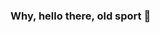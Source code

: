 ### Why, hello there, old sport 👋

<!--
**Chatalov/Chatalov** is a ✨ _special_ ✨ repository because its `README.md` (this file) appears on your GitHub profile.

Here are some ideas to get you started:

- *15 anos
- *04/03
- *Tenho dois peixes bettas
- 🤔 I’m looking for help with ...
- 💬 Ask me about ...
- 📫 How to reach me: ...
- 😄 Pronouns: ...
- ⚡ Fun fact: ...
-->

